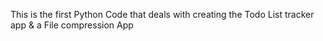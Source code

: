 This is the first Python Code that deals with creating the Todo List tracker app & a File compression App
